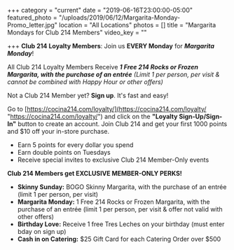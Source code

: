 +++
category = "current"
date = "2019-06-16T23:00:00-05:00"
featured_photo = "/uploads/2019/06/12/Margarita-Monday-Promo_letter.jpg"
location = "All Locations"
photos = []
title = "Margarita Mondays for Club 214 Members"
video_key = ""

+++
**Club 214 Loyalty Members**: Join us **EVERY Monday** for **_Margarita Monday_**!

All Club 214 Loyalty Members Receive **_1 Free 214 Rocks or Frozen Margarita, with the purchase of an entrée_** _(Limit 1 per person, per visit & cannot be combined with Happy Hour or other offers)_

Not a Club 214 Member yet? **Sign up**. It's fast and easy! 

Go to [https://cocina214.com/loyalty/](https://cocina214.com/loyalty/ "https://cocina214.com/loyalty/") and click on the **"Loyalty Sign-Up/Sign-In"** button to create an account. Join Club 214 and get your first 1000 points and $10 off your in-store purchase.

* Earn 5 points for every dollar you spend
* Earn double points on Tuesdays
* Receive special invites to exclusive Club 214 Member-Only events

**Club 214 Members get EXCLUSIVE MEMBER-ONLY PERKS!**

* **Skinny Sunday:** BOGO Skinny Margarita, with the purchase of an entrée (limit 1 per person, per visit)
* **Margarita Monday:** 1 Free 214 Rocks or Frozen Margarita, with the purchase of an entrée (limit 1 per person, per visit & offer not valid with other offers)
* **Birthday Love:** Receive 1 free Tres Leches on your birthday (must enter bday on sign up)
* **Cash in on Catering:** $25 Gift Card for each Catering Order over $500